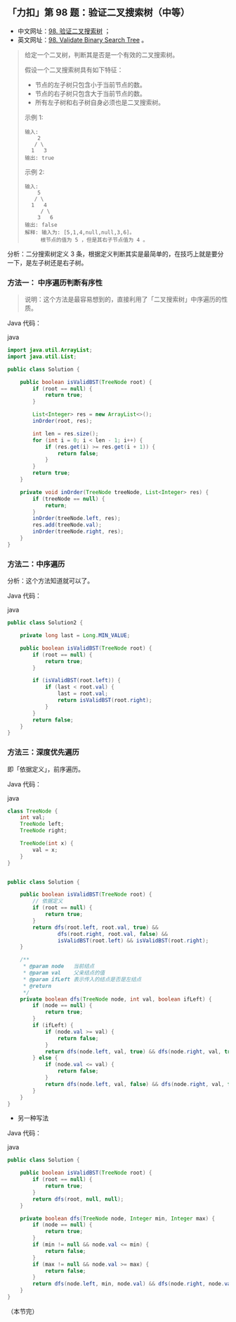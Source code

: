 ## 「力扣」第 98 题：验证二叉搜索树（中等）

- 中文网址：[98. 验证二叉搜索树](https://leetcode-cn.com/problems/validate-binary-search-tree/description/) ；
- 英文网址：[98. Validate Binary Search Tree](https://leetcode.com/problems/validate-binary-search-tree/description/) 。

> 给定一个二叉树，判断其是否是一个有效的二叉搜索树。
>
> 假设一个二叉搜索树具有如下特征：
>
> - 节点的左子树只包含小于当前节点的数。
> - 节点的右子树只包含大于当前节点的数。
> - 所有左子树和右子树自身必须也是二叉搜索树。
>
> 示例 1:
>
> ```
> 输入:
>     2
>    / \
>   1   3
> 输出: true
> ```
>
> 示例 2:
>
> ```
> 输入:
>     5
>    / \
>   1   4
>      / \
>     3   6
> 输出: false
> 解释: 输入为: [5,1,4,null,null,3,6]。
>      根节点的值为 5 ，但是其右子节点值为 4 。
> ```

分析：二分搜索树定义 3 条，根据定义判断其实是最简单的，在技巧上就是要分一下，是左子树还是右子树。

### 方法一： 中序遍历判断有序性

> 说明：这个方法是最容易想到的，直接利用了「二叉搜索树」中序遍历的性质。

Java 代码：

java

```java
import java.util.ArrayList;
import java.util.List;

public class Solution {

    public boolean isValidBST(TreeNode root) {
        if (root == null) {
            return true;
        }

        List<Integer> res = new ArrayList<>();
        inOrder(root, res);

        int len = res.size();
        for (int i = 0; i < len - 1; i++) {
            if (res.get(i) >= res.get(i + 1)) {
                return false;
            }
        }
        return true;
    }

    private void inOrder(TreeNode treeNode, List<Integer> res) {
        if (treeNode == null) {
            return;
        }
        inOrder(treeNode.left, res);
        res.add(treeNode.val);
        inOrder(treeNode.right, res);
    }
}
```

### 方法二：中序遍历

分析：这个方法知道就可以了。

Java 代码：

java

```java
public class Solution2 {

    private long last = Long.MIN_VALUE;

    public boolean isValidBST(TreeNode root) {
        if (root == null) {
            return true;
        }

        if (isValidBST(root.left)) {
            if (last < root.val) {
                last = root.val;
                return isValidBST(root.right);
            }
        }
        return false;
    }
}
```

### 方法三：深度优先遍历

即「依据定义」，前序遍历。

Java 代码：

java

```java
class TreeNode {
    int val;
    TreeNode left;
    TreeNode right;

    TreeNode(int x) {
        val = x;
    }
}


public class Solution {

    public boolean isValidBST(TreeNode root) {
        // 依据定义
        if (root == null) {
            return true;
        }
        return dfs(root.left, root.val, true) &&
                dfs(root.right, root.val, false) &&
                isValidBST(root.left) && isValidBST(root.right);
    }

    /**
     * @param node   当前结点
     * @param val    父亲结点的值
     * @param ifLeft 表示传入的结点是否是左结点
     * @return
     */
    private boolean dfs(TreeNode node, int val, boolean ifLeft) {
        if (node == null) {
            return true;
        }
        if (ifLeft) {
            if (node.val >= val) {
                return false;
            }
            return dfs(node.left, val, true) && dfs(node.right, val, true);
        } else {
            if (node.val <= val) {
                return false;
            }
            return dfs(node.left, val, false) && dfs(node.right, val, false);
        }
    }
}
```

- 另一种写法

Java 代码：

java

```java
public class Solution {

    public boolean isValidBST(TreeNode root) {
        if (root == null) {
            return true;
        }
        return dfs(root, null, null);
    }

    private boolean dfs(TreeNode node, Integer min, Integer max) {
        if (node == null) {
            return true;
        }
        if (min != null && node.val <= min) {
            return false;
        }
        if (max != null && node.val >= max) {
            return false;
        }
        return dfs(node.left, min, node.val) && dfs(node.right, node.val, max);
    }
}
```

（本节完）